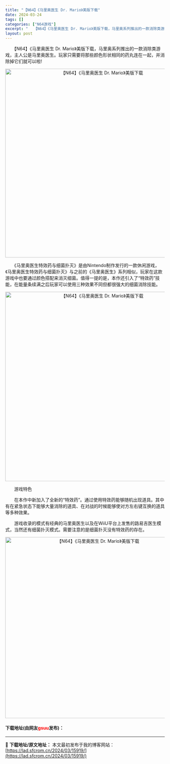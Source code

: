 ```yaml
---
title: "【N64】《马里奥医生 Dr. Mario》美版下载"
date: 2024-03-24
tags: []
categories: ["N64游戏"]
excerpt: "　　【N64】《马里奥医生 Dr. Mario》美版下载，马里奥系列推出的一款消除类游戏，主人公是马里奥医生。玩家只需要将那些颜色形状相同的药丸连在一起，并消除掉它们就可以啦! 　　《马里奥医生特效药与细菌扑灭》是由Nintendo制作发行的一款休闲游戏，《马里奥医生特效药与细菌扑灭》与之前的《马里&hellip;"
layout: post
---
```


 <p>　　【N64】《马里奥医生 Dr. Mario》美版下载，马里奥系列推出的一款消除类游戏，主人公是马里奥医生。玩家只需要将那些颜色形状相同的药丸连在一起，并消除掉它们就可以啦!</p> <p align="center"><img align="" border="0" src="https://lad.sfcrom.cn/wp-content/uploads/2024/03/20240324_66003acfb5486.png" width="595" alt="【N64】《马里奥医生 Dr. Mario》美版下载" /></p> <p>　　《马里奥医生特效药与细菌扑灭》是由Nintendo制作发行的一款休闲游戏，《马里奥医生特效药与细菌扑灭》与之前的《马里奥医生》系列相似，玩家在这款游戏中也要通过颜色搭配来消灭细菌。值得一提的是，本作还引入了&ldquo;特效药&rdquo;技能，在能量条续满之后玩家可以使用三种效果不同但都很强大的细菌消除技能。</p> <p align="center"><img align="" border="0" src="https://lad.sfcrom.cn/wp-content/uploads/2024/03/20240324_66003ad0b3693.png" width="597" alt="【N64】《马里奥医生 Dr. Mario》美版下载" /></p> <p>　　游戏特色</p> <p>　　在本作中新加入了全新的&ldquo;特效药&rdquo;。通过使用特效药能够随机出现道具。其中有在紧急状态下能够大量消除的道具、在对战的时候能够使对方左右键互换的道具等多种效果。</p> <p>　　游戏收录的模式有经典的马里奥医生以及在WiiU平台上发售的路易吉医生模式，当然还有细菌扑灭模式。需要注意的是细菌扑灭没有特效药的存在。</p> <p align="center"><img align="" border="0" src="https://lad.sfcrom.cn/wp-content/uploads/2024/03/20240324_66003ad1ed6be.png" width="571" alt="【N64】《马里奥医生 Dr. Mario》美版下载" /></p> <p><h4>下载地址(由网友<font color="red">gsuu</font>发布)：</h4></p> 

---
📖 **下载地址/原文地址：** 本文最初发布于我的博客网站：[https://lad.sfcrom.cn/2024/03/15919/](https://lad.sfcrom.cn/2024/03/15919/)
